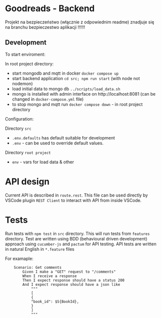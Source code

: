 <!-- @format -->

# Goodreads - Backend
Projekt na bezpieczeństwo  (włącznie z odpowiednim readme) znadjuje się na branchu bezpieczestwo aplikacji !!!!!!
## Development

To start enviroment:

In root project directory:

- start mongodb and mqtt in docker `docker compose up`
- start backend application `cd src; npm run start` (with node not nodemon)
- load initial data to mongo db `../scripts/load_data.sh`
- mongo is installed with admin interface on http://localhost:8081 (can be changed in `docker-compose.yml` file)
- to stop mongo and mqtt run `docker compose down` - in root project directory

Configuration:

Directory `src`

- `.env.defaults` has default suitable for development
- `.env` - can be used to override default values.

Directory `root project`

- `env` - vars for load data & other

# API design

Current API is described in `route.rest`. This file can be used directly by VSCode plugin `REST Client` to interact with API from inside VSCode.

# Tests

Run tests with `npm test` in `src` directory. This will run tests from `features` directory. Test are written using BDD (behavioural driven development) approach using `cucumber-js` and `pactum` for API testing. API tests are written in natural English in `*.feature` files

For examaple:

```
    Scenario: Get comments
        Given I make a "GET" request to "/comments"
        When I receive a response
        Then I expect response should have a status 200
        And I expect response should have a json like
            """
            [
            {
            "book_id": $S{BookId},
            }
            ]
            """
```
